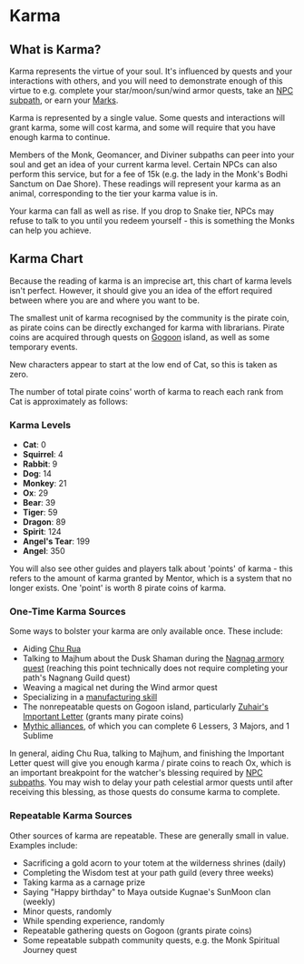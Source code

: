 # Karma

## What is Karma?

Karma represents the virtue of your soul. It's influenced by quests and your interactions with others, and you will need to demonstrate enough of this virtue to e.g. complete your star/moon/sun/wind armor quests, take an [NPC subpath](character/npc-subpath.md), or earn your [Marks](marks.md).

Karma is represented by a single value. Some quests and interactions will grant karma, some will cost karma, and some will require that you have enough karma to continue.

Members of the Monk, Geomancer, and Diviner subpaths can peer into your soul and get an idea of your current karma level. Certain NPCs can also perform this service, but for a fee of 15k (e.g. the lady in the Monk's Bodhi Sanctum on Dae Shore). These readings will represent your karma as an animal, corresponding to the tier your karma value is in.

Your karma can fall as well as rise. If you drop to Snake tier, NPCs may refuse to talk to you until you redeem yourself - this is something the Monks can help you achieve.

## Karma Chart

Because the reading of karma is an imprecise art, this chart of karma levels isn't perfect. However, it should give you an idea of the effort required between where you are and where you want to be.

The smallest unit of karma recognised by the community is the pirate coin, as pirate coins can be directly exchanged for karma with librarians. Pirate coins are acquired through quests on [Gogoon](misc/Gogoon.md) island, as well as some temporary events.

New characters appear to start at the low end of Cat, so this is taken as zero.

The number of total pirate coins' worth of karma to reach each rank from Cat is approximately as follows:

### Karma Levels

- **Cat**: 0
- **Squirrel**: 4
- **Rabbit**: 9
- **Dog**: 14
- **Monkey**: 21
- **Ox**: 29
- **Bear**: 39
- **Tiger**: 59
- **Dragon**: 89
- **Spirit**: 124
- **Angel's Tear**: 199
- **Angel**: 350

You will also see other guides and players talk about 'points' of karma - this refers to the amount of karma granted by Mentor, which is a system that no longer exists. One 'point' is worth 8 pirate coins of karma.

### One-Time Karma Sources

Some ways to bolster your karma are only available once. These include:

- Aiding [Chu Rua](https://www.nexusatlas.com/quests/churua.php)
- Talking to Majhum about the Dusk Shaman during the [Nagnag armory quest](https://www.nexusatlas.com/quests/nagnagsshieldsquest.php) (reaching this point technically does not require completing your path's Nagnang Guild quest)
- Weaving a magical net during the Wind armor quest
- Specializing in a [manufacturing skill](economy/crafting.md)
- The nonrepeatable quests on Gogoon island, particularly [Zuhair's Important Letter](misc/gogoon.md) (grants many pirate coins)
- [Mythic alliances](character/mythic-alliances.md), of which you can complete 6 Lessers, 3 Majors, and 1 Sublime

In general, aiding Chu Rua, talking to Majhum, and finishing the Important Letter quest will give you enough karma / pirate coins to reach Ox, which is an important breakpoint for the watcher's blessing required by [NPC subpaths](character/npc-subpath.md). You may wish to delay your path celestial armor quests until after receiving this blessing, as those quests do consume karma to complete.

### Repeatable Karma Sources

Other sources of karma are repeatable. These are generally small in value. Examples include:

- Sacrificing a gold acorn to your totem at the wilderness shrines (daily)
- Completing the Wisdom test at your path guild (every three weeks)
- Taking karma as a carnage prize
- Saying "Happy birthday" to Maya outside Kugnae's SunMoon clan (weekly)
- Minor quests, randomly
- While spending experience, randomly
- Repeatable gathering quests on Gogoon (grants pirate coins)
- Some repeatable subpath community quests, e.g. the Monk Spiritual Journey quest
